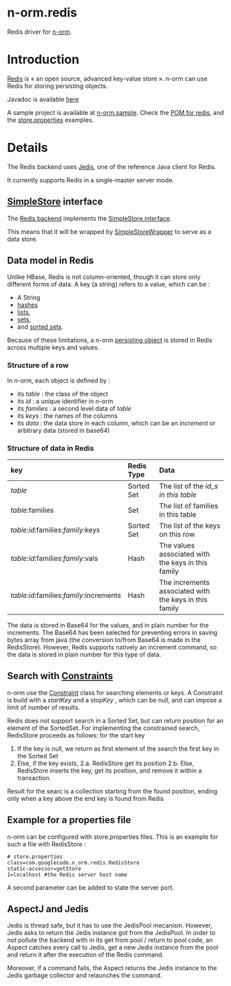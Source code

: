 # n-orm.redis

Redis driver for [n-orm](https://github.com/fondemen/n-orm.core).

# Introduction #

[Redis](http://redis.io) is « an open source, advanced key-value store ».
n-orm can use Redis for storing persisting objects.

Javadoc is available [here](https://fondemen.github.io/n-orm.redis/redis/apidocs/)

A sample project is available at [n-orm.sample](https://github.com/fondemen/n-orm.sample). Check the [POM for redis](https://github.com/fondemen/n-orm.sample/blob/master/example-redis-pom.xml), and the [store.properties](https://github.com/fondemen/n-orm.sample/blob/master/src/main/redis-resources/com/googlecode/n_orm/sample/businessmodel/store.properties) examples.

# Details #

The Redis backend uses [Jedis](https://github.com/xetorthio/jedis), one of the reference Java client for Redis.

It currently supports Redis in a single-master server mode.

## [SimpleStore](https://fondemen.github.io/n-orm.core/storage/apidocs/index.html?com/googlecode/n_orm/storeapi/SimpleStore.html) interface ##
The [Redis backend](https://fondemen.github.io/n-orm.redis/redis/apidocs/index.html?com/googlecode/n_orm/redis/RedisStore.html) implements the [SimpleStore interface](https://fondemen.github.io/n-orm.core/storage/apidocs/index.html?com/googlecode/n_orm/storeapi/SimpleStore.html).

This means that it will be wrapped by [SimpleStoreWrapper](https://fondemen.github.io/n-orm.core/storage/apidocs/index.html?com/googlecode/n_orm/storeapi/SimpleStoreWrapper.html) to serve as a data store.

## Data model in Redis ##

Unlike HBase, Redis is not column-oriented, though it can store only different forms of data. A key (a string) refers to a value, which can be :
  * A String
  * [hashes](http://redis.io/topics/data-types#hashes)
  * [lists](http://redis.io/topics/data-types#lists),
  * [sets](http://redis.io/topics/data-types#sets),
  * and [sorted sets](http://redis.io/topics/data-types#sorted-sets).

Because of these limitations, a n-orm [persisting object](https://fondemen.github.io/n-orm.core/storage/apidocs/index.html?com/googlecode/n_orm/PersistingElement.html) is stored in Redis across multiple keys and values.

### Structure of a row ###
In n-orm, each object is defined by :
  * its _table_ : the class of the object
  * its _id_ : a unique identifier in n-orm
  * its _families_ : a second level data of _table_
  * its _keys_ : the names of the columns
  * its _data_ : the data store in each column, which can be an _increment_ or arbitrary data (stored in base64)

### Structure of data in Redis ###
| **key**                                     | **Redis Type** | **Data** |
|:--------------------------------------------|:---------------|:---------|
| _table_                                     | Sorted Set     | The list of the _id\_s in this table_|
| _table_:families                            | Set            | The list of families in this table |
| _table_:_id_:families:_family_:keys         | Sorted Set     | The list of the keys on this row |
| _table_:_id_:families:_family_:vals         | Hash           | The values associated with the keys in this family |
| _table_:_id_:families:_family_:increments   | Hash           | The increments associated with the keys in this family |

The data is stored in Base64 for the values, and in plain number for the increments.
The Base64 has been selected for preventing errors in saving bytes array from java (the conversion to/from Base64 is made in the RedisStore).
However, Redis supports natively an increment command, so the data is stored in plain number for this type of data.

## Search with [Constraints](https://fondemen.github.io/n-orm.core/storage/apidocs/index.html?com/googlecode/n_orm/storeapi/Constraint.html) ##
n-orm use the [Constraint](https://fondemen.github.io/n-orm.core/storage/apidocs/index.html?com/googlecode/n_orm/storeapi/Constraint.html) class for searching elements or keys.
A Constraint is build with a _startKey_ and a _stopKey_ , which can be null, and can impose a limit of number of results.

Redis does not support search in a Sorted Set, but can return position for an element of the SortedSet.
For implementing the constrained search, RedisStore proceeds as follows: for the start key
1. If the key is null, we return as first element of the search the first key in the Sorted Set
2. Else, if the key exists,
2.a. RedisStore get its position
2.b. Else, RedisStore inserts the key, get its position, and remove it within a transaction.

Result for the searc is a collection starting from the found position, ending only when a key above the end key is found from Redis

## Example for a properties file ##
n-orm can be configured with store.properties files.
This is an example for such a file with RedisStore :
```
# store.properties
class=com.googlecode.n_orm.redis.RedisStore
static-accessor=getStore
1=localhost #the Redis server host name
```

A second parameter can be added to state the server port.

## AspectJ and Jedis ##
Jedis is thread safe, but it has to use the JedisPool mecanism.
However, Jedis asks to return the Jedis instance got from the JedisPool.
In order to not pollute the backend with in its get from pool / return to pool code, an Aspect catches every call to Jedis, get a new Jedis instance from the pool and return it after the execution of the Redis command.

Moreover, if a command fails, the Aspect returns the Jedis instance to the Jedis garbage collector and relaunches the command.
